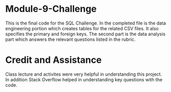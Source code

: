 # Module-9-Challenge
This is the final code for the SQL Challenge. In the completed file is the data engineering portion which creates tables for the related CSV files. It also specifies the primary and foreign keys. The second part is the data analysis part which answers the relevant questions listed in the rubric.

# Credit and Assistance
Class lecture and activites were very helpful in understanding this project. In addition Stack Overflow helped in understanding key questions with the code.
